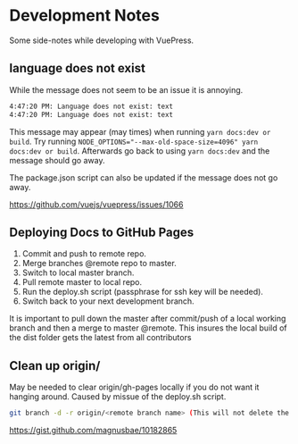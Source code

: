 # Development Notes

Some side-notes while developing with VuePress.

## language does not exist

While the message does not seem to be an issue it is annoying.

```bash
4:47:20 PM: Language does not exist: text
4:47:20 PM: Language does not exist: text
```

This message may appear (may times) when running `yarn docs:dev or build`. Try running `NODE_OPTIONS="--max-old-space-size=4096" yarn docs:dev or build`. Afterwards go back to using `yarn docs:dev` and the message should go away.

The package.json script can also be updated if the message does not go away.

https://github.com/vuejs/vuepress/issues/1066

## Deploying Docs to GitHub Pages

1. Commit and push to remote repo.
1. Merge branches @remote repo to master.
1. Switch to local master branch.
1. Pull remote master to local repo.
1. Run the deploy.sh script (passphrase for ssh key will be needed).
1. Switch back to your next development branch.

It is important to pull down the master after commit/push of a local working branch and then a merge to master @remote. This insures the local build of the dist folder gets the latest from all contributors

## Clean up origin/<branches>

May be needed to clear origin/gh-pages locally if you do not want it hanging around. Caused by missue of the deploy.sh script.

```bash
git branch -d -r origin/<remote branch name> (This will not delete the branch on the remote repo!)
```

https://gist.github.com/magnusbae/10182865

